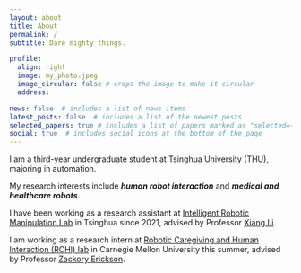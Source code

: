 ```yaml
---
layout: about
title: About
permalink: /
subtitle: Dare mighty things.

profile:
  align: right
  image: my_photo.jpeg
  image_circular: false # crops the image to make it circular
  address: 

news: false  # includes a list of news items
latest_posts: false  # includes a list of the newest posts
selected_papers: true # includes a list of papers marked as "selected={true}"
social: true  # includes social icons at the bottom of the page
---
```


I am a third-year undergraduate student at Tsinghua University (THU), majoring in automation.

My research interests include ***human robot interaction*** and ***medical and healthcare robots***.

I have been working as a research assistant at [Intelligent Robotic Manipulation Lab](https://sites.google.com/view/homepageoflixiang/home) in Tsinghua since 2021, advised by Professor [Xiang Li](https://scholar.google.com.sg/citations?hl=zh-CN&user=6EIX-JQAAAAJ).

I am working as a research intern at [Robotic Caregiving and Human Interaction (RCHI) lab](https://rchi-lab.github.io) in Carnegie Mellon University this summer, advised by Professor [Zackory Erickson](https://zackory.com).
